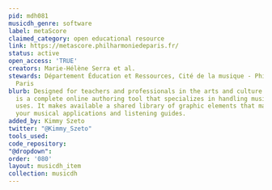 ```yaml
---
pid: mdh081
musicdh_genre: software
label: metaScore
claimed_category: open educational resource
link: https://metascore.philharmoniedeparis.fr/
status: active
open_access: 'TRUE'
creators: Marie-Hélène Serra et al.
stewards: Département Éducation et Ressources, Cité de la musique - Philharmonie de
  Paris
blurb: Designed for teachers and professionals in the arts and culture sector, metaScore
  is a complete online authoring tool that specializes in handling music for educational
  uses. It makes available a shared library of graphic elements that may be used in
  your musical applications and listening guides.
added_by: Kimmy Szeto
twitter: "@Kimmy_Szeto"
tools_used: 
code_repository: 
"@dropdown": 
order: '080'
layout: musicdh_item
collection: musicdh
---
```

